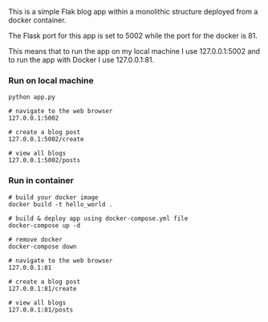 This is a simple Flak blog app within a monolithic structure deployed from a docker container.

The Flask port for this app is set to 5002 while the port for the docker is 81.

This means that to run the app on my local machine I use 127.0.0.1:5002 and to run the app with Docker I use 127.0.0.1:81.

### Run on local machine
```
python app.py

# navigate to the web browser
127.0.0.1:5002

# create a blog post
127.0.0.1:5002/create

# view all blogs
127.0.0.1:5002/posts
```

### Run in container
```
# build your docker image
docker build -t hello_world .

# build & deploy app using docker-compose.yml file
docker-compose up -d

# remove docker 
docker-compose down

# navigate to the web browser
127.0.0.1:81

# create a blog post
127.0.0.1:81/create

# view all blogs
127.0.0.1:81/posts
```